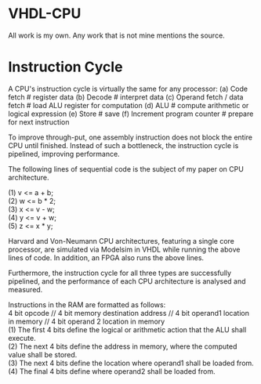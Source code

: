 # VHDL-CPU
All work is my own. Any work that is not mine mentions the source.

# Instruction Cycle
A CPU's instruction cycle is virtually the same for any processor:
(a) Code fetch    # register data
(b) Decode        # interpret data 
(c) Operand fetch / data fetch # load ALU register for computation
(d) ALU            # compute arithmetic or logical expression
(e) Store          # save
(f) Increment program counter  # prepare for next instruction

To improve through-put, one assembly instruction does not block the entire CPU until finished. Instead of such a bottleneck, the instruction cycle is pipelined, improving performance.

The following lines of sequential code is the subject of my paper on CPU architecture.  

(1) v <= a + b;  
(2) w <= b * 2;    
(3) x <= v - w;  
(4) y <= v + w;  
(5) z <= x * y;  
  
Harvard and Von-Neumann CPU architectures, featuring a single core processor, are simulated via Modelsim in VHDL while running the above lines of code. In addition, an FPGA also runs the above lines.  
  
Furthermore, the instruction cycle for all three types are successfully pipelined, and the performance of each CPU architecture is analysed and measured.  
  
Instructions in the RAM are formatted as follows:  
  4 bit opcode // 4 bit memory destination address  // 4 bit operand1 location in memory  // 4 bit operand 2 location in memory  
  (1) The first 4 bits define the logical or arithmetic action that the ALU shall execute.  
  (2) The next 4 bits define the address in memory, where the computed value shall be stored.  
  (3) The next 4 bits define the location where operand1 shall be loaded from.  
  (4) The final 4 bits define where operand2 shall be loaded from.  
   
